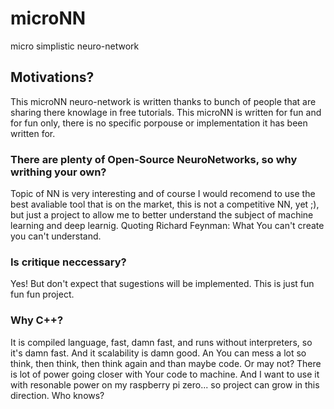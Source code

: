 # microNN
micro simplistic neuro-network
## Motivations?
This microNN neuro-network is written thanks to bunch of people that are sharing there knowlage in free tutorials.
This microNN is written for fun and for fun only, there is no specific porpouse or implementation it has been written for.
### There are plenty of Open-Source NeuroNetworks, so why writhing your own?
Topic of NN is very interesting and of course I would recomend to use the best avaliable tool that is on the market, this is not a competitive NN, yet ;), but just a project to allow me to better understand the subject of machine learning and deep learnig.
Quoting Richard Feynman: What You can't create you can't understand.
### Is critique neccessary?
Yes! But don't expect that sugestions will be implemented. This is just fun fun fun project.
### Why C++?
It is compiled language, fast, damn fast, and runs without interpreters, so it's damn fast.
And it scalability is damn good.
An You can mess a lot so think, then think, then think again and than maybe code. Or may not?
There is lot of power going closer with Your code to machine. And I want to use it with resonable power on my raspberry pi zero... so project can grow in this direction. Who knows?